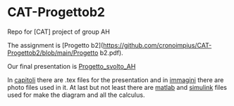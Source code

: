 # CAT-Progettob2
 Repo for [CAT] project of group AH

The assignment is [Progetto b2](https://github.com/cronoimpius/CAT-Progettob2/blob/main/Progetto b2.pdf).

Our final presentation is [Progetto_svolto_AH](https://github.com/cronoimpius/CAT-Progettob2/blob/main/Progetto_svolto_AH.pdf)

In [capitoli](https://github.com/cronoimpius/CAT-Progettob2/tree/main/capitoli) there are .tex files for the presentation and in [immagini](https://github.com/cronoimpius/CAT-Progettob2/tree/main/immagini) there are photo files used in it. At last but not least there are [matlab](https://github.com/cronoimpius/CAT-Progettob2/tree/main/progetto.m) 
and [simulink](https://github.com/cronoimpius/CAT-Progettob2/tree/main/progetto.slx) files used for make the diagram and all the calculus.